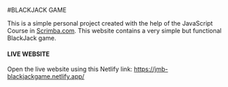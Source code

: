 #BLACKJACK GAME

This is a simple personal project created with the help of the JavaScript Course in <a href="https://scrimba.com">Scrimba.com</a>. 
This website contains a very simple but functional BlackJack game.

#### LIVE WEBSITE

Open the live website using this Netlify link:
https://jmb-blackjackgame.netlify.app/ 
